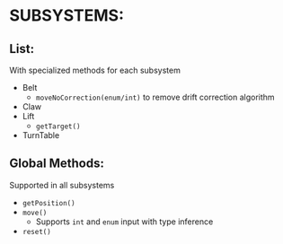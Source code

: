 # SUBSYSTEMS:

## List:

With specialized methods for each subsystem

- Belt
  - `moveNoCorrection(enum/int)` to remove drift correction algorithm
- Claw
- Lift
  - `getTarget()`
- TurnTable

## Global Methods:

Supported in all subsystems

- `getPosition()`
- `move()`
  - Supports `int` and `enum` input with type inference
- `reset()`